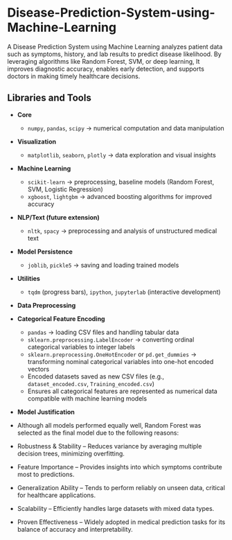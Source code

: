 # Disease-Prediction-System-using-Machine-Learning
A Disease Prediction System using Machine Learning analyzes patient data such as symptoms, history, and lab results to predict disease likelihood. By leveraging algorithms like Random Forest, SVM, or deep learning, It improves diagnostic accuracy, enables early detection, and supports doctors in making timely healthcare decisions.

## Libraries and Tools  

- **Core**  
  - `numpy`, `pandas`, `scipy` → numerical computation and data manipulation  

- **Visualization**  
  - `matplotlib`, `seaborn`, `plotly` → data exploration and visual insights  

- **Machine Learning**  
  - `scikit-learn` → preprocessing, baseline models (Random Forest, SVM, Logistic Regression)  
  - `xgboost`, `lightgbm` → advanced boosting algorithms for improved accuracy  

- **NLP/Text (future extension)**  
  - `nltk`, `spacy` → preprocessing and analysis of unstructured medical text  

- **Model Persistence**  
  - `joblib`, `pickle5` → saving and loading trained models  

- **Utilities**  
  - `tqdm` (progress bars), `ipython`, `jupyterlab` (interactive development)  

- **Data Preprocessing**
- **Categorical Feature Encoding**
  - `pandas` → loading CSV files and handling tabular data  
  - `sklearn.preprocessing.LabelEncoder` → converting ordinal categorical variables to integer labels  
  - `sklearn.preprocessing.OneHotEncoder` or `pd.get_dummies` → transforming nominal categorical variables into one-hot encoded vectors  
  - Encoded datasets saved as new CSV files (e.g., `dataset_encoded.csv`, `Training_encoded.csv`)  
  - Ensures all categorical features are represented as numerical data compatible with machine learning models

- **Model Justification**

- Although all models performed equally well, Random Forest was selected as the final model due to the following reasons:

- Robustness & Stability – Reduces variance by averaging multiple decision trees, minimizing overfitting.

- Feature Importance – Provides insights into which symptoms contribute most to predictions.

- Generalization Ability – Tends to perform reliably on unseen data, critical for healthcare applications.

- Scalability – Efficiently handles large datasets with mixed data types.

- Proven Effectiveness – Widely adopted in medical prediction tasks for its balance of accuracy and interpretability.